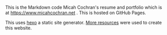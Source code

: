 This is the Markdown code Micah Cochran's resume and portfolio which is at https://www.micahcochran.net . This is hosted on GitHub Pages.

This uses [hexo](https://hexo.io/) a static site generator.  [More resources](/source/_posts/website-tools.md) were used to create this website.